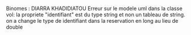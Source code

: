 Binomes : DIARRA KHADIDIATOU
Erreur sur le modele uml dans la classe vol: la propriete "identifiant" est 
du type string et non un tableau de string.
 on a change le type de identifiant dans la reservation en long au lieu de double 
